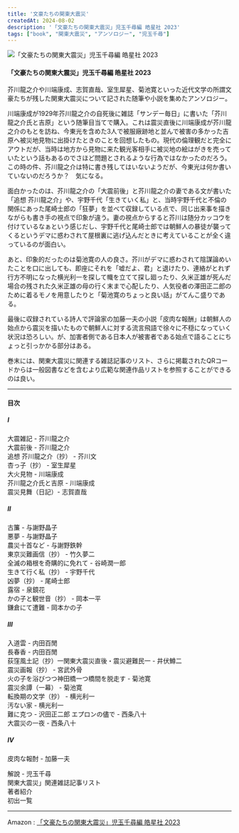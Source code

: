 ```yaml
---
title: '文豪たちの関東大震災'
createdAt: 2024-08-02
description: '「文豪たちの関東大震災」児玉千尋編 皓星社 2023'
tags: ["book", "関東大震災", "アンソロジー", "児玉千尋"]
---
```


![「文豪たちの関東大震災」児玉千尋編 皓星社 2023](https://i.gyazo.com/fb53ed60c5046393dec0f185e1d7dbb4.png)

####  「文豪たちの関東大震災」児玉千尋編 皓星社 2023

芥川龍之介や川端康成、志賀直哉、室生犀星、菊池寛といった近代文学の所謂文豪たちが残した関東大震災について記された随筆や小説を集めたアンソロジー。

川端康成が1929年芥川龍之介の自死後に雑誌「サンデー毎日」に書いた「芥川龍之介氏と吉原」という随筆目当てで購入。これは震災直後に川端康成が芥川龍之介のもとを訪ね、今東光を含めた3人で被服廠跡地と並んで被害の多かった吉原へ被災地見物に出掛けたときのことを回想したもの。現代の倫理観だと完全にアウトだが、当時は地方から見物に来た観光客相手に被災地の絵はがきを売っていたという話もあるのでさほど問題とされるような行為ではなかったのだろう。この時の件、芥川龍之介は特に書き残してはいないようだが、今東光は何か書いていないのだろうか？　気になる。

面白かったのは、芥川龍之介の「大震前後」と芥川龍之介の妻である文が書いた「追想 芥川龍之介」や、宇野千代「生きていく私」と、当時宇野千代と不倫の関係にあった尾崎士郎の「狂夢」を並べて収録している点で、同じ出来事を描きながらも書き手の視点で印象が違う。妻の視点からすると芥川は随分カッコウを付けているなぁという感じだし、宇野千代と尾崎士郎では朝鮮人の暴徒が襲ってくるというデマに惑わされて屋根裏に逃げ込んだときに考えていることが全く違っているのが面白い。

あと、印象的だったのは菊池寛の人の良さ。芥川がデマに惑わされて陰謀論めいたことを口に出しても、即座にそれを「嘘だよ、君」と退けたり、連絡がとれず行方不明になった横光利一を探して幟を立てて探し廻ったり、久米正雄が死んだ場合の残された久米正雄の母の行く末まで心配したり、人気役者の澤田正二郎のために着るモノを用意したりと「菊池寛のちょっと良い話」がてんこ盛りである。

最後に収録されている詩人で評論家の加藤一夫の小説「皮肉な報酬」は朝鮮人の始点から震災を描いたもので朝鮮人に対する流言飛語で徐々に不穏になっていく状況は恐ろしい。が、加害者側である日本人が被害者である始点で語ることにちょっと引っかかる部分はある。

巻末には、関東大震災に関連する雑誌記事のリスト、さらに掲載されたQRコードからは一般図書などを含むより広範な関連作品リストを参照することができるのは良い。

--- 

#### 目次

##### Ⅰ

大震雑記 - 芥川龍之介  
大震前後 - 芥川龍之介  
追想 芥川龍之介（抄） - 芥川文  
杏っ子（抄） - 室生犀星  
大火見物 - 川端康成  
芥川龍之介氏と吉原 - 川端康成  
震災見舞（日記）- 志賀直哉  

##### Ⅱ

古簾 - 与謝野晶子  
悪夢 - 与謝野晶子  
農災十首など - 与謝野鉄幹  
東京災難画信（抄） - 竹久夢二  
全滅の箱根を奇購的に免れて - 谷崎潤一郎  
生きて行く私（抄） - 宇野千代  
凶夢（抄） - 尾崎士郎  
露宿 - 泉鏡花  
かの子と観世音（抄） - 岡本一平  
鎌倉にて遭難 - 岡本かの子  

##### Ⅲ

入道雲 - 内田百閒  
長春香 - 内田百閒  
荻窪風土記（抄）一関東大震災直後・震災避難民一 - 井伏鱒二  
震災画報（抄） - 宮武外骨  
火の子を浴びつつ神田橋一つ橋間を脱走す - 菊池寛  
震災余譚（一幕） - 菊池寛  
転換期の文学（抄） - 横光利一  
汚ない家 - 横光利一  
難に克つ - 沢田正二郎
エプロンの儘で - 西条八十  
大震災の一夜 - 西条八十  

##### Ⅳ

皮肉な報酎 - 加藤一夫

解說 - 児玉千尋  
関東大震災」関連雑誌記事リスト  
著者紹介  
初出一覧

---

Amazon : [「文豪たちの関東大震災」児玉千尋編 皓星社 2023](https://www.amazon.co.jp/dp/4774407933)    
